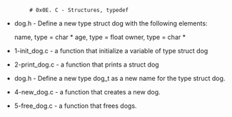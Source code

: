             # 0x0E. C - Structures, typedef

* dog.h - Define a new type struct dog with the following elements:

    name, type = char *
    age, type = float
    owner, type = char *

* 1-init_dog.c - a function that initialize a variable of type struct dog

* 2-print_dog.c - a function that prints a struct dog

* dog.h - Define a new type dog_t as a new name for the type struct dog.

* 4-new_dog.c -  a function that creates a new dog.

* 5-free_dog.c - a function that frees dogs.


